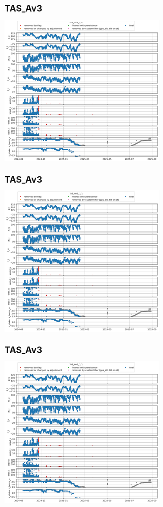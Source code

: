 # TAS_Av3
![](../figures/flags/TAS_Av3_0.png)
 
# TAS_Av3
![](../figures/flags/TAS_Av3_0.png)
 
# TAS_Av3
![](../figures/flags/TAS_Av3_0.png)
 
